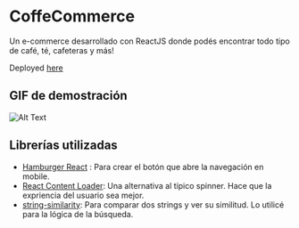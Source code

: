 # CoffeCommerce

Un e-commerce desarrollado con ReactJS donde podés encontrar todo tipo de café, té, cafeteras y más!

Deployed [here](https://coffeecommerce.netlify.app/)

## GIF de demostración

![Alt Text](https://media.giphy.com/media/erAriTOptUcNJD3YMo/source.gif)

## Librerías utilizadas

- [Hamburger React](https://www.npmjs.com/package/hamburger-react) : Para crear el botón que abre la navegación en mobile.
- [React Content Loader](https://github.com/danilowoz/react-content-loader): Una alternativa al típico spinner. Hace que la expriencia del usuario sea mejor.
- [string-similarity](https://www.npmjs.com/package/string-similarity): Para comparar dos strings y ver su similitud. Lo utilicé para la lógica de la búsqueda.
